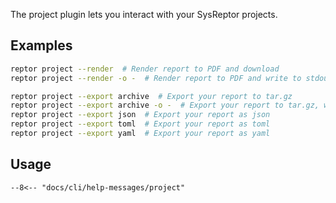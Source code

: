 The project plugin lets you interact with your SysReptor projects.

## Examples
```bash title="Render reports"
reptor project --render  # Render report to PDF and download
reptor project --render -o -  # Render report to PDF and write to stdout
```

```bash title="Render reports"
reptor project --export archive  # Export your report to tar.gz
reptor project --export archive -o -  # Export your report to tar.gz, write to stdout
reptor project --export json  # Export your report as json
reptor project --export toml  # Export your report as toml
reptor project --export yaml  # Export your report as yaml
```

## Usage
```
--8<-- "docs/cli/help-messages/project"
```
